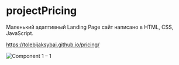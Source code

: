 # projectPricing
Маленький адаптивный Landing Page сайт написано в HTML, CSS, JavaScript.

https://tolebijaksybai.github.io/pricing/

![Component 1 – 1](https://user-images.githubusercontent.com/52714747/88115278-9b2c4b80-cbd7-11ea-8da6-6a2d245fdd55.png)
